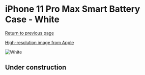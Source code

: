 # iPhone 11 Pro Max Smart Battery Case - White

[Return to previous page](/iphone_11)

[High-resolution image from Apple](https://store.storeimages.cdn-apple.com/8756/as-images.apple.com/is/MWVQ2?wid=4500&hei=4500&fmt=png)

<div style="width: 512px"><img src="/almost_uncompressed/MWVQ2.webp" alt="White"></div>

## Under construction
